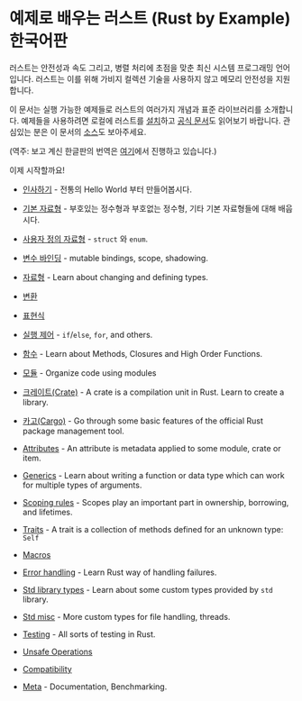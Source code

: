 # 예제로 배우는 러스트 (Rust by Example) 한국어판

러스트는 안전성과 속도 그리고, 병렬 처리에 초점을 맞춘 최신 시스템 프로그래밍 언어
입니다. 러스트는 이를 위해 가비지 컬렉션 기술을 사용하지 않고 메모리 안전성을 지원합니다.

이 문서는 실행 가능한 예제들로 러스트의 여러가지 개념과 표준 라이브러리를 소개합니다. 
예제들을 사용하려면 로컬에 러스트를 [설치][install]하고 [공식 문서][std]도 읽어보기 
바랍니다. 관심있는 분은 이 문서의 [소스][home]도 보아주세요.

(역주: 보고 계신 한글판의 번역은 [여기][home-ko]에서 진행하고 있습니다.)

이제 시작할까요!

- [인사하기](hello.md) - 전통의 Hello World 부터 만들어봅시다.

- [기본 자료형](primitives.md) - 부호있는 정수형과 부호없는 정수형, 기타 기본 자료형들에 대해 배웁시다.

- [사용자 정의 자료형](custom_types.md) - `struct` 와 `enum`.

- [변수 바인딩](variable_bindings.md) - mutable bindings, scope, shadowing.

- [자료형](types.md) - Learn about changing and defining types.

- [변환](conversion.md)

- [표현식](expression.md)

- [실행 제어](flow_control.md) - `if`/`else`, `for`, and others.

- [함수](fn.md) - Learn about Methods, Closures and High Order Functions.

- [모듈](mod.md) - Organize code using modules

- [크레이트(Crate)](crates.md) - A crate is a compilation unit in Rust. Learn to create a library.

- [카고(Cargo)](cargo.md) - Go through some basic features of the official Rust package management tool.

- [Attributes](attribute.md) - An attribute is metadata applied to some module, crate or item.

- [Generics](generics.md) - Learn about writing a function or data type which can work for multiple types of arguments.

- [Scoping rules](scope.md) - Scopes play an important part in ownership, borrowing, and lifetimes.

- [Traits](trait.md) - A trait is a collection of methods defined for an unknown type: `Self`

- [Macros](macros.md)

- [Error handling](error.md) - Learn Rust way of handling failures.

- [Std library types](std.md) - Learn about some custom types provided by `std` library.

- [Std misc](std_misc.md) - More custom types for file handling, threads.

- [Testing](testing.md) - All sorts of testing in Rust.

- [Unsafe Operations](unsafe.md)

- [Compatibility](compatibility.md)

- [Meta](meta.md) - Documentation, Benchmarking.


[rust]: https://www.rust-lang.org/
[install]: https://www.rust-lang.org/tools/install
[std]: https://doc.rust-lang.org/std/
[home]: https://github.com/rust-lang/rust-by-example
[home-ko]: https://github.com/rust-lang-ko/rust-by-example-ko
